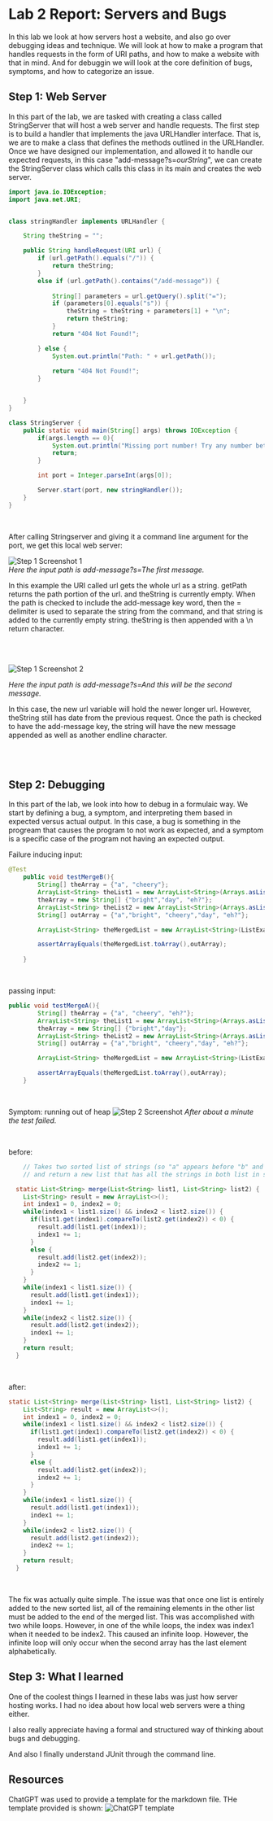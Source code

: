# Lab 2 Report: Servers and Bugs
In this lab we look at how servers host a website, and also go over debugging ideas and technique. We
will look at how to make a program that handles requests in the form of URI paths, and how to 
make a website with that in mind. And for debuggin we will look at the core definition of
bugs, symptoms, and how to categorize an issue.

## Step 1: Web Server 
In this part of the lab, we are tasked with creating a class called StringServer that will 
host a web server and handle requests. The first step is to build a handler that implements
the java URLHandler interface. That is, we are to make a class that defines the methods
outlined in the URLHandler. Once we have designed our implementation, and allowed it to 
handle our expected requests, in this case "add-message?s=*ourString*", we can create
the StringServer class which calls this class in its main and creates the web server.

~~~java
import java.io.IOException;
import java.net.URI;


class stringHandler implements URLHandler {

    String theString = "";

    public String handleRequest(URI url) {
        if (url.getPath().equals("/")) {
            return theString;
        } 
        else if (url.getPath().contains("/add-message")) {
            
            String[] parameters = url.getQuery().split("=");
            if (parameters[0].equals("s")) {
                theString = theString + parameters[1] + "\n";
                return theString;
            }
            return "404 Not Found!";

        } else {
            System.out.println("Path: " + url.getPath());
            
            return "404 Not Found!";
        }


    }
}

class StringServer {
    public static void main(String[] args) throws IOException {
        if(args.length == 0){
            System.out.println("Missing port number! Try any number between 1024 to 49151");
            return;
        }

        int port = Integer.parseInt(args[0]);

        Server.start(port, new stringHandler());
    }
}
~~~
<br/>

After calling Stringserver and giving it a command line argument for the port, we get this
local web server: 

![Step 1 Screenshot 1](images/L2s1-1.png)  
_Here the input path is add-message?s=The first message._


In this example the URI called url gets the whole url as a string. getPath returns the path portion
of the url. and theString is currently empty. When the path is checked to include the add-message
key word, then the = delimiter is used to separate the string from the command, and that
string is added to the currently empty string. theString is then appended with a \n return character.


<br/>
<br/>

![Step 1 Screenshot 2](images/L2s1-2.png)

_Here the input path is add-message?s=And this will be the second message._


In this case, the new url variable will hold the newer longer url. However, theString still has date from the previous 
request. Once the path is checked to have the add-message key, the string will have the new message appended as well
as another endline character. 

<br/>
<br/>

## Step 2: Debugging
In this part of the lab, we look into how to debug in a formulaic way. We start by defining a bug,
a symptom, and interpreting them based in expected versus actual output. In this case, a bug is something
in the progream that causes the program to not work as expected, and a symptom is a specific case of the program
not having an expected output.


Failure inducing input:

~~~java
@Test
    public void testMergeB(){
        String[] theArray = {"a", "cheery"};
        ArrayList<String> theList1 = new ArrayList<String>(Arrays.asList(theArray));
        theArray = new String[] {"bright","day", "eh?"};
        ArrayList<String> theList2 = new ArrayList<String>(Arrays.asList(theArray));
        String[] outArray = {"a","bright", "cheery","day", "eh?"};

        ArrayList<String> theMergedList = new ArrayList<String>(ListExamples.merge(theList1, theList2));

        assertArrayEquals(theMergedList.toArray(),outArray);
        
    }
~~~
<br/>

passing input:

~~~java
public void testMergeA(){
        String[] theArray = {"a", "cheery", "eh?"};
        ArrayList<String> theList1 = new ArrayList<String>(Arrays.asList(theArray));
        theArray = new String[] {"bright","day"};
        ArrayList<String> theList2 = new ArrayList<String>(Arrays.asList(theArray));
        String[] outArray = {"a","bright", "cheery","day", "eh?"};

        ArrayList<String> theMergedList = new ArrayList<String>(ListExamples.merge(theList1, theList2));

        assertArrayEquals(theMergedList.toArray(),outArray);
    }
~~~

<br/>

Symptom: running out of heap
![Step 2 Screenshot](images/L2s2.png)
_After about a minute the test failed._


<br/>

before: 

~~~Java
    // Takes two sorted list of strings (so "a" appears before "b" and so on),
    // and return a new list that has all the strings in both list in sorted order.

  static List<String> merge(List<String> list1, List<String> list2) {
    List<String> result = new ArrayList<>();
    int index1 = 0, index2 = 0;
    while(index1 < list1.size() && index2 < list2.size()) {
      if(list1.get(index1).compareTo(list2.get(index2)) < 0) {
        result.add(list1.get(index1));
        index1 += 1;
      }
      else {
        result.add(list2.get(index2));
        index2 += 1;
      }
    }
    while(index1 < list1.size()) {
      result.add(list1.get(index1));
      index1 += 1;
    }
    while(index2 < list2.size()) {
      result.add(list2.get(index2));
      index1 += 1;
    }
    return result;
  }
~~~


<br/>

after:
~~~java
static List<String> merge(List<String> list1, List<String> list2) {
    List<String> result = new ArrayList<>();
    int index1 = 0, index2 = 0;
    while(index1 < list1.size() && index2 < list2.size()) {
      if(list1.get(index1).compareTo(list2.get(index2)) < 0) {
        result.add(list1.get(index1));
        index1 += 1;
      }
      else {
        result.add(list2.get(index2));
        index2 += 1;
      }
    }
    while(index1 < list1.size()) {
      result.add(list1.get(index1));
      index1 += 1;
    }
    while(index2 < list2.size()) {
      result.add(list2.get(index2));
      index2 += 1;
    }
    return result;
  }
~~~
<br/>


The fix was actually quite simple. The issue was that once one list is entirely added to the new sorted list, all
of the remaining elements in the other list must be added to the end of the merged list. This was accomplished
with two while loops. However, in one of the while loops, the index was index1 when it needed to be index2. 
This caused an infinite loop. However, the infinite loop will only occur when the second array has the last
element alphabetically.

## Step 3: What I learned
One of the coolest things I learned in these labs was just how server hosting works. I had no idea 
about how local web servers were a thing either. 


I also really appreciate having a formal and structured way of thinking about bugs and debugging.

And also I finally understand JUnit through the command line.

## Resources

ChatGPT was used to provide a template for the markdown file. THe template provided is shown:
![ChatGPT template](images/L2ChatGPT.png)